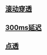 ## [滚动穿透](https://github.com/dsky1990/frontend-interview/wiki/%E7%A7%BB%E5%8A%A8%E7%AB%AF%E5%BC%B9%E7%AA%97%E6%BB%91%E5%8A%A8%E7%A9%BF%E9%80%8F)

## [300ms延迟](https://github.com/dsky1990/frontend-interview/wiki/300ms%E5%BB%B6%E8%BF%9F)

## [点透](https://github.com/dsky1990/frontend-interview/wiki/%E7%82%B9%E9%80%8F)
